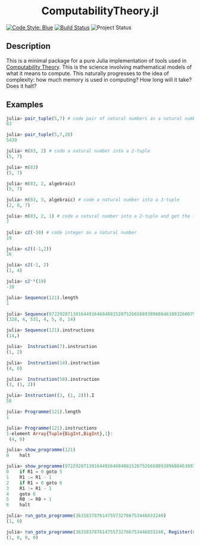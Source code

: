 <h1 align="center">
    ComputabilityTheory.jl
</h1>

[![Code Style: Blue][code-style-img]][code-style-url] [![Build Status](https://travis-ci.com/jakewilliami/CodingTheory.jl.svg?branch=master)](https://travis-ci.com/jakewilliami/CodingTheory.jl) ![Project Status](https://img.shields.io/badge/status-maturing-green)


## Description
This is a minimal package for a pure Julia implementation of tools used in [Computability Theory](https://en.wikipedia.org/wiki/Computability_theory).  This is the science involving mathematical models of what it means to compute.  This naturally progresses to the idea of complexity: how much memory is used in computing?  How long will it take?  Does it halt?

## Examples

```julia
julia> pair_tuple(5,7) # code pair of natural numbers as a natural number
83

julia> pair_tuple(5,7,20)
5439

julia> π(83, 2) # code a natural number into a 2-tuple
(5, 7)

julia> π(83)
(5, 7)

julia> π(83, 2, algebraic)
(5, 7)

julia> π(83, 3, algebraic) # code a natural number into a 3-tuple
(2, 0, 7)

julia> π(83, 2, 1) # code a natural number into a 2-tuple and get the the number in the tuple indexed by 1 (index starting from zero)
7

julia> cℤ(-10) # code integer as a natural number
19

julia> cℤ((-1,2))
16

julia> cℤ(-1, 2)
(1, 4)

julia> cℤ⁻¹(19)
-10

julia> Sequence(121).length
1

julia> Sequence(972292871301644916468488152875266508938968846389326007980307063346008398713128885682044504108288931767348821063618087715644933567266540511345568504718733339523678538338052787779884557674350959673597803113281693069940562881722205193604550737455583875504348606989700013337656597740101535).instructions
(328, 4, 531, 4, 5, 0, 14)

julia> Sequence(121).instructions
(14,)

julia>  Instruction(7).instruction
(1, 2)

julia>  Instruction(14).instruction
(4, 0)

julia>  Instruction(58).instruction
(3, (1, 2))

julia> Instruction((3, (1, 2))).I
58

julia> Programme(121).length
1

julia> Programme(121).instructions
1-element Array{Tuple{BigInt,BigInt},1}:
 (4, 0)

julia> show_programme(121)
0    halt

julia> show_programme(972292871301644916468488152875266508938968846389326007980307063346008398713128885682044504108288931767348821063618087715644933567266540511345568504718733339523678538338052787779884557674350959673597803113281693069940562881722205193604550737455583875504348606989700013337656597740101535)
0    if R1 = 0 goto 5
1    R1 := R1 - 1
2    if R1 = 0 goto 6
3    R1 := R1 - 1
4    goto 0
5    R0 := R0 + 1
6    halt

julia> run_goto_programme(363183787614755732766753446033240)
(1, 0)

julia> run_goto_programme(363183787614755732766753446033240, Register(0, 0, 0 ,0))
(1, 0, 0, 0)
```

[code-style-img]: https://img.shields.io/badge/code%20style-blue-4495d1.svg
[code-style-url]: https://github.com/invenia/BlueStyle
